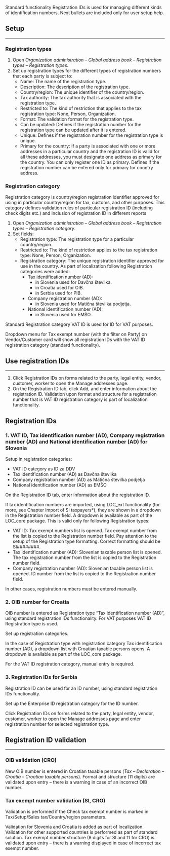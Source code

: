 Standard functionality Registration IDs is used for managing different kinds of identification numbers. Next bullets are included only for user setup help.  

## Setup
----

### Registration types 

1. Open _Organization administration – Global address book – Registration types – Registration types_.
2. Set up registration types for the different types of registration numbers that each party is subject to:
   - Name: The name of the registration type. 
   - Description: The description of the registration type. 
   - Country/region: The unique identifier of the country/region. 
   - Tax authority: The tax authority that is associated with the registration type. 
   - Restricted to: The kind of restriction that applies to the tax registration type: None, Person, Organization. 
   - Format: The validation format for the registration type. 
   - Can be updated: Defines if the registration number for the registration type can be updated after it is entered. 
   - Unique: Defines if the registration number for the registration type is unique. 
   - Primary for the country: If a party is associated with one or more addresses in a particular country and the registration ID is valid for all these addresses, you must designate one address as primary for the country. You can only register one ID as primary. Defines if the registration number can be entered only for primary for country address. 

### Registration category 

Registration category is country/region registration identifier approved for using in particular country/region for tax, customs, and other purposes. This category defines validation rules of particular registration ID (including check digits etc.) and inclusion of registration ID in different reports

1. Open _Organization administration – Global address book – Registration types – Registration category_.
2. Set fields:
   - Registration type: The registration type for a particular country/region. 
   - Restricted to: The kind of restriction applies to the tax registration type: None, Person, Organization. 
   - Registration category: The unique registration identifier approved for use in the country. As part of localization following Registration categories were added: 
       - Tax identification number (AD): 
           -    in Slovenia used for Davčna številka. 
           -    in Croatia used for OIB.
           -    in Serbia used for PIB. 
      - Company registration number (AD): 
           -    in Slovenia used for Matična številka podjetja. 
      - National identification number (AD): 
           -    in Slovenia used for EMŠO.

Standard Registration category VAT ID is used for ID for VAT purposes. 

Dropdown menu for Tax exempt number (with the filter on Party) on Vendor/Customer card will show all registration IDs with the VAT ID registration category (standard functionality). 

## Use registration IDs 
----

1. Click Registration IDs on forms related to the party, legal entity, vendor, customer, worker to open the Manage addresses page.  
2. On the Registration ID tab, click Add, and enter information about the registration ID. Validation upon format and structure for a registration number that is VAT ID registration category is part of localization functionality. 

## Registration IDs  

 

### 1. VAT ID, Tax identification number (AD), Company registration number (AD) and National identification number (AD) for Slovenia 

Setup in registration categories:  
   - VAT ID category as ID za DDV 
   - Tax identification number (AD) as Davčna številka 
   - Company registration number (AD) as Matična številka podjetja 
   - National identification number (AD) as EMŠO  

On the Registration ID tab, enter information about the registration ID. 

If tax identification numbers are imported, using LOC_ext functionality (for more, see Chapter Import of SI taxpayers*), they are shown in a dropdown in the Registration number field. A dropdown is available as part of the LOC_core package. This is valid only for following Registration types: 
   - VAT ID: Tax exempt numbers list is opened. Tax exempt number from the list is copied to the Registration number field. Pay attention to the setup of the Registration type formatting. Correct formatting should be SI########.  
   - Tax identification number (AD): Slovenian taxable person list is opened. The tax registration number from the list is copied to the Registration number field. 
   - Company registration number (AD): Slovenian taxable person list is opened. ID number from the list is copied to the Registration number field.  

In other cases, registration numbers must be entered manually. 

### 2. OIB number for Croatia 

OIB number is entered as Registration type “Tax identification number (AD)”, using standard registration IDs functionality. For VAT purposes VAT ID Registration type is used.  

Set up registration categories. 

In the case of Registration type with registration category Tax identification number (AD), a dropdown list with Croatian taxable persons opens. A dropdown is available as part of the LOC_core package.  

For the VAT ID registration category, manual entry is required.  

### 3. Registration IDs for Serbia 

Registration ID can be used for an ID number, using standard registration IDs functionality. 

Set up the Enterprise ID registration category for the ID number. 

Click Registration IDs on forms related to the party, legal entity, vendor, customer, worker to open the Manage addresses page and enter registration number for selected registration type. 

## Registration ID validation 
----

### OIB validation (CRO) 

New OIB number is entered in Croatian taxable persons (_Tax – Declaration – Croatia – Croatian taxable persons_). Format and structure (11 digits) are validated upon entry – there is a warning in case of an incorrect OIB number. 

### Tax exempt number validation (SI, CRO) 

Validation is performed if the Check tax exempt number is marked in Tax/Setup/Sales tax/Country/region parameters.  

Validation for Slovenia and Croatia is added as part of localization. Validation for other supported countries is performed as part of standard solution. Tax exempt number structure (8 digits for SI and 11 for CRO) is validated upon entry – there is a warning displayed in case of incorrect tax exempt number.    